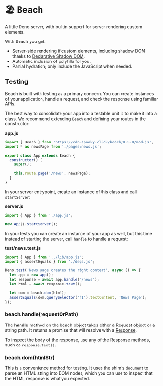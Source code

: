 # 🏖️ Beach

A little Deno server, with builtin support for server rendering custom elements.

With Beach you get:

* Server-side rendering if custom elements, including shadow DOM thanks to [Declarative Shadow DOM](https://web.dev/declarative-shadow-dom/).
* Automatic inclusion of polyfills for you.
* Partial hydration; only include the JavaScript when needed.

## Testing

Beach is built with testing as a primary concern. You can create instances of your application, handle a request, and check the response using familiar APIs.

The best way to consolidate your app into a testable unit is to make it into a class. We recommend extending `Beach` and defining your routes in the constructor:

__app.js__

```js
import { Beach } from 'https://cdn.spooky.click/beach/0.5.0/mod.js';
import * as newsPage from './pages/news.js';

export class App extends Beach {
  constructor() {
    super();

    this.route.page('/news', newsPage);
  }
}
```

In your server entrypoint, create an instance of this class and call `startServer`:

__server.js__

```js
import { App } from './app.js';

new App().startServer();
```

In your tests you can create an instance of your app as well, but this time instead of starting the server, call `handle` to handle a request:

__test/news.test.js__

```js
import { App } from '../lib/app.js';
import { assertEquals } from './deps.js';

Deno.test('News page creates the right content', async () => {
  let app = new App();
  let response = await app.handle('/news');
  let html = await response.text();

  let dom = beach.dom(html);
  assertEquals(dom.querySelector('h1').textContent, 'News Page');
});
```

### beach.handle(requestOrPath)

The __handle__ method on the beach object takes either a [Request](https://developer.mozilla.org/en-US/docs/Web/API/Request) object or a string path. It returns a promise that will resolve with a [Response](https://developer.mozilla.org/en-US/docs/Web/API/Response).

To inspect the body of the response, use any of the Response methods, such as `response.text()`.

### beach.dom(htmlStr)

This is a convenience method for testing. It uses the shim's `document` to parse an HTML string into DOM nodes, which you can use to inspect that the HTML response is what you expected.